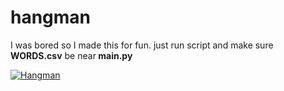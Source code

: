 # hangman
I was bored so I made this for fun.
just run script and make sure <b>WORDS.csv</b> be near<b> main.py</b>

[![Hangman](https://img.youtube.com/vi/CahzKCJi3DE/0.jpg)](https://www.youtube.com/watch?v=CahzKCJi3DE​)
